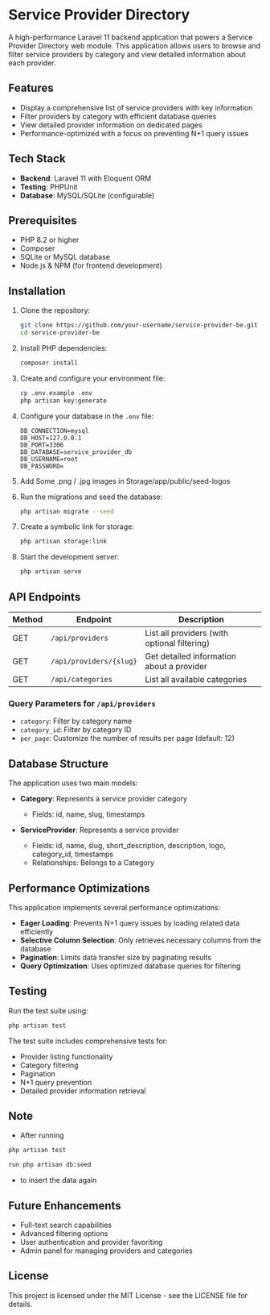 # Service Provider Directory

A high-performance Laravel 11 backend application that powers a Service Provider Directory web module. This application allows users to browse and filter service providers by category and view detailed information about each provider.

## Features

- Display a comprehensive list of service providers with key information
- Filter providers by category with efficient database queries 
- View detailed provider information on dedicated pages
- Performance-optimized with a focus on preventing N+1 query issues

## Tech Stack

- **Backend**: Laravel 11 with Eloquent ORM
- **Testing**: PHPUnit
- **Database**: MySQL/SQLite (configurable)

## Prerequisites

- PHP 8.2 or higher
- Composer
- SQLite or MySQL database
- Node.js & NPM (for frontend development)

## Installation

1. Clone the repository:
   ```bash
   git clone https://github.com/your-username/service-provider-be.git
   cd service-provider-be
   ```

2. Install PHP dependencies:
   ```bash
   composer install
   ```

3. Create and configure your environment file:
   ```bash
   cp .env.example .env
   php artisan key:generate
   ```

4. Configure your database in the `.env` file:
   ```
   DB_CONNECTION=mysql
   DB_HOST=127.0.0.1
   DB_PORT=3306
   DB_DATABASE=service_provider_db
   DB_USERNAME=root
   DB_PASSWORD=
   ```

5. Add Some .png / .jpg images in Storage/app/public/seed-logos

6. Run the migrations and seed the database:
   ```bash
   php artisan migrate --seed
   ```

7. Create a symbolic link for storage:
   ```bash
   php artisan storage:link
   ```

8. Start the development server:
   ```bash
   php artisan serve
   ```

## API Endpoints

| Method | Endpoint                  | Description                                  |
|--------|---------------------------|----------------------------------------------|
| GET    | `/api/providers`          | List all providers (with optional filtering) |
| GET    | `/api/providers/{slug}`   | Get detailed information about a provider    |
| GET    | `/api/categories`         | List all available categories                |

### Query Parameters for `/api/providers`

- `category`: Filter by category name
- `category_id`: Filter by category ID  
- `per_page`: Customize the number of results per page (default: 12)

## Database Structure

The application uses two main models:

- **Category**: Represents a service provider category
  - Fields: id, name, slug, timestamps

- **ServiceProvider**: Represents a service provider
  - Fields: id, name, slug, short_description, description, logo, category_id, timestamps
  - Relationships: Belongs to a Category

## Performance Optimizations

This application implements several performance optimizations:

- **Eager Loading**: Prevents N+1 query issues by loading related data efficiently
- **Selective Column Selection**: Only retrieves necessary columns from the database
- **Pagination**: Limits data transfer size by paginating results
- **Query Optimization**: Uses optimized database queries for filtering

## Testing

Run the test suite using:

```bash
php artisan test
```

The test suite includes comprehensive tests for:
- Provider listing functionality
- Category filtering
- Pagination
- N+1 query prevention
- Detailed provider information retrieval

## Note
- After running 

```bash
php artisan test
``` 
```bash
run php artisan db:seed
``` 
- to insert the data again 


## Future Enhancements

- Full-text search capabilities
- Advanced filtering options
- User authentication and provider favoriting
- Admin panel for managing providers and categories

## License

This project is licensed under the MIT License - see the LICENSE file for details.
